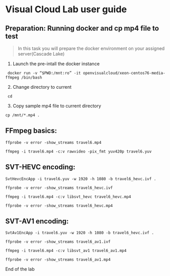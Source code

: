 # Visual Cloud Lab user guide

## Preparation: Running docker and cp mp4 file to test
> In this task you will prepare the docker environment on your assigned server(Cascade Lake)

1. Launch the pre-intall the docker instance
```
 docker run -v “$PWD:/mnt:ro” -it openvisualcloud/xeon-centos76-media-ffmpeg /bin/bash
```
2. Change directory to current
```
 cd
```
3. Copy sample mp4 file to current directory
```
cp /mnt/*.mp4 .
```

## FFmpeg basics:
```
ffprobe -v error -show_streams travel6.mp4

ffmpeg -i travel6.mp4 -c:v rawvideo -pix_fmt yuv420p travel6.yuv
``` 

## SVT-HEVC encoding:
```
SvtHevcEncApp -i travel6.yuv -w 1920 -h 1080 -b travel6_hevc.ivf .

ffprobe -v error -show_streams travel6_hevc.ivf
```
```
ffmpeg -i travel6.mp4 -c:v libsvt_hevc travel6_hevc.mp4

ffprobe -v error -show_streams travel6_hevc.mp4
```

## SVT-AV1 encoding:
```
SvtAv1EncApp -i travel6.yuv -w 1920 -h 1080 -b travel6_hevc.ivf .

ffprobe -v error -show_streams travel6_av1.ivf
```
```
ffmpeg -i travel6.mp4 -c:v libsvt_av1 travel6_av1.mp4

ffprobe -v error -show_streams travel6_av1.mp4
```

End of the lab
